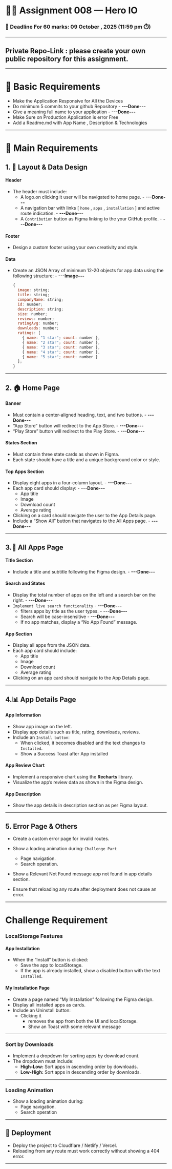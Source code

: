 # 🦸‍♂️ Assignment 008 — Hero IO

### 📅 Deadline For 60 marks: 09 October , 2025 (11:59 pm ⏱️)

---

## Private Repo-Link : please create your own public repository for this assignment.

---

# 🐣 Basic Requirements

- Make the Application Responsive for All the Devices
- Do minimum 5 commits to your github Repository - **---Done---**
- Give a meaning full name to your application - **---Done---**
- Make Sure on Production Application is error Free
- Add a Readme.md with App Name , Description & Technologies

---

# 🔧 Main Requirements

## 1. 🧱 Layout & Data Design

#### Header

- The header must include:
  - A logo.on clicking it user will be navigated to home page. - **---Done---**
  - A navigation bar with links [ `home` , `apps` , `installation` ] and active
    route indication. - **---Done---**
  - A `Contribution` button as Figma linking to the your GitHub profile. -
    **---Done---**

#### Footer

- Design a custom footer using your own creativity and style.

#### Data

- Create an JSON Array of minimum 12-20 objects for app data using the following
  structure: - **---Image---**
  ```js
  {
    image: string;
    title: string;
    companyName: string;
    id: number;
    description: string;
    size: number;
    reviews: number;
    ratingAvg: number;
    downloads: number;
    ratings: [
      { name: "1 star"; count: number },
      { name: "2 star"; count: number },
      { name: "3 star"; count: number },
      { name: "4 star"; count: number },
      { name: "5 star"; count: number }
    ];
  }
  ```

---

## 2. 🏠 Home Page

#### Banner

- Must contain a center-aligned heading, text, and two buttons. - **---Done---**
- “App Store” button will redirect to the App Store. - **---Done---**
- “Play Store” button will redirect to the Play Store. - **---Done---**

#### States Section

- Must contain three state cards as shown in Figma.
- Each state should have a title and a unique background color or style.

#### Top Apps Section

- Display eight apps in a four-column layout. - **---Done---**
- Each app card should display: - **---Done---**
  - App title
  - Image
  - Download count
  - Average rating
- Clicking on a card should navigate the user to the App Details page.
- Include a “Show All” button that navigates to the All Apps page. -
  **---Done---**

---

## 3.📱 All Apps Page

#### Title Section

- Include a title and subtitle following the Figma design. - **---Done---**

#### Search and States

- Display the total number of apps on the left and a search bar on the right. -
  **---Done---**
- `Implement live search functionality` - **---Done---**
  - filters apps by title as the user types. - **---Done---**
  - Search will be case-insensitive - **---Done---**
  - If no app matches, display a “No App Found” message.

#### App Section

- Display all apps from the JSON data.
- Each app card should include:
  - App title
  - Image
  - Download count
  - Average rating
- Clicking on an app card should navigate to the App Details page.

---

## 4.📊 App Details Page

#### App Information

- Show app image on the left.
- Display app details such as title, rating, downloads, reviews.
- Include an `Install button`:
  - When clicked, it becomes disabled and the text changes to `Installed`.
  - Show a Success Toast after App installed

#### App Review Chart

- Implement a responsive chart using the **Recharts** library.
- Visualize the app’s review data as shown in the Figma design.

#### App Description

- Show the app details in description section as per Figma layout.

---

## 5. Error Page & Others

- Create a custom error page for invalid routes.

- Show a loading animation during: `Challenge Part`

  - Page navigation.
  - Search operation.

- Show a Relevant Not Found message app not found in app details section.

- Ensure that reloading any route after deployment does not cause an error.

---

# Challenge Requirement

### LocalStorage Features

#### App Installation

- When the “Install” button is clicked:
  - Save the app to localStorage.
  - If the app is already installed, show a disabled button with the text
    `Installed`.

#### My Installation Page

- Create a page named “My Installation” following the Figma design.
- Display all installed apps as cards.
- Include an Uninstall button:
  - Clicking it
    - removes the app from both the UI and localStorage.
    - Show an Toast with some relevant message

---

### Sort by Downloads

- Implement a dropdown for sorting apps by download count.
- The dropdown must include:
  - **High-Low:** Sort apps in ascending order by downloads.
  - **Low-High:** Sort apps in descending order by downloads.

---

### Loading Animation

- Show a loading animation during:
  - Page navigation.
  - Search operation

---

## 🚀 Deployment

- Deploy the project to Cloudflare / Netlify / Vercel.
- Reloading from any route must work correctly without showing a 404 error.

---

